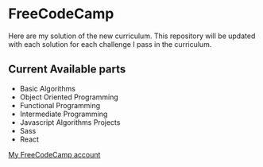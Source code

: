 # FreeCodeCamp

Here are my solution of the new curriculum. This repository will be updated with each solution for each challenge I pass in the curriculum.

## Current Available parts

* Basic Algorithms
* Object Oriented Programming
* Functional Programming
* Intermediate Programming
* Javascript Algorithms Projects
* Sass
* React

[My FreeCodeCamp account](https://www.freecodecamp.org/ahmed-elbessfy)